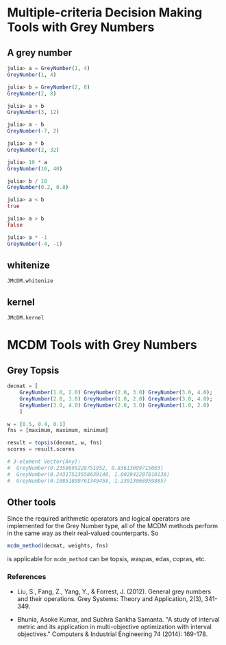 # Multiple-criteria Decision Making Tools with Grey Numbers 


## A grey number

```julia
julia> a = GreyNumber(1, 4)
GreyNumber(1, 4)

julia> b = GreyNumber(2, 8)
GreyNumber(2, 8)

julia> a + b
GreyNumber(3, 12)

julia> a - b
GreyNumber(-7, 2)

julia> a * b
GreyNumber(2, 32)

julia> 10 * a 
GreyNumber(10, 40)

julia> b / 10
GreyNumber(0.2, 0.8)

julia> a < b
true

julia> a > b
false

julia> a * -1
GreyNumber(-4, -1)
```


## whitenize
```@docs
JMcDM.whitenize
```


## kernel
```@docs
JMcDM.kernel
```

# MCDM Tools with Grey Numbers 

## Grey Topsis

```julia
decmat = [
    GreyNumber(1.0, 2.0) GreyNumber(2.0, 3.0) GreyNumber(3.0, 4.0);
    GreyNumber(2.0, 3.0) GreyNumber(1.0, 2.0) GreyNumber(3.0, 4.0);
    GreyNumber(3.0, 4.0) GreyNumber(2.0, 3.0) GreyNumber(1.0, 2.0)
    ]

w = [0.5, 0.4, 0.1]
fns = [maximum, maximum, minimum]

result = topsis(decmat, w, fns)
scores = result.scores

# 3-element Vector{Any}:
#  GreyNumber(0.2350699228751952, 0.83613099715003)
#  GreyNumber(0.24317523558639148, 1.002942207810138)
#  GreyNumber(0.10851899761349458, 1.23913068959885) 
```

## Other tools

Since the required arithmetic operators and logical operators are implemented for the Grey Number type, all of the MCDM methods perform in the same way as their real-valued counterparts. So 

```julia
mcdm_method(decmat, weights, fns)
```

is applicable for `mcdm_method` can be topsis, waspas, edas, copras, etc. 

### References 

- Liu, S., Fang, Z., Yang, Y., & Forrest, J. (2012). General grey numbers and their operations. Grey Systems: Theory and Application, 2(3), 341-349.

- Bhunia, Asoke Kumar, and Subhra Sankha Samanta. "A study of interval metric and its application in multi-objective optimization with interval objectives." Computers & Industrial Engineering 74 (2014): 169-178.
